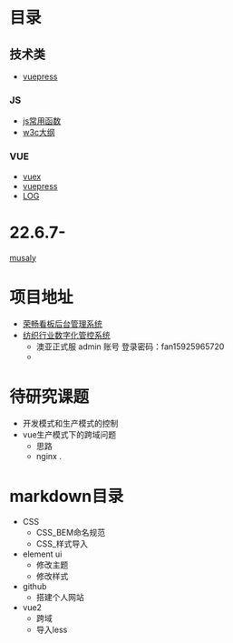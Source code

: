 # 目录

## 技术类
- [vuepress](https://www.vuepress.cn/)

### JS
- [js常用函数](/docs/IT/JS/js常用函数.md)
- [w3c大纲](/docs/IT/JS/w3c大纲.md)

### VUE
- [vuex](/docs/IT/VUE/vuepress.md)
- [vuepress](/docs/IT/VUE/vuex.md)
- [LOG](/docs/IT/LOG)


# 22.6.7-
[musaly](http://45.32.41.219/)


# 项目地址
- [荣畅看板后台管理系统](http://kanban.dtsum.com/dist/#/login)
- [纺织行业数字化管控系统](http://testzt.dtsum.com)
  - 澳亚正式服 admin 账号  登录密码：fan15925965720
  - 

# 待研究课题
<!-- - 弧线css制作 -->
<!-- 2. vue.config.js配置 -->
<!-- 路由规则 -->
<!-- echgart总结 -->
<!-- 毛玻璃效果 -->
<!-- 边框渐变 -->
<!-- VuePress  -->
<!-- lodash -->
<!-- 读取cookie -->
<!-- 全局路由管理 -->
<!-- vuex模块处理 -->
<!-- async / await -->
<!-- vue 打包 保留部分外部设置 -->
<!-- Flux 架构 -->
<!-- vue 键盘事件 -->
<!-- js for 异步 -->
<!-- this.$nextTick(() => { this.$refs.inputRef1.focus() }) -->
<!-- 自动聚焦 -->
<!-- 正则表达式 -->
<!-- vue 拍照上传 -->
<!-- vue 局部导入样式 -->
<!-- git 合并分支 -->
<!-- flex布局  -->
<!--  style="page-break-after: always" -->

<!-- console.log(.*) -->
- 开发模式和生产模式的控制
- vue生产模式下的跨域问题
  - 思路
  - nginx .

# markdown目录
- CSS 
  - CSS_BEM命名规范
  - CSS_样式导入
- element ui
  - 修改主题  
  - 修改样式
- github
  - 搭建个人网站
- vue2
  - 跨域
  - 导入less





